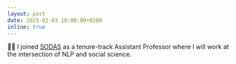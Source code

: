 ```yaml
---
layout: post
date: 2025-02-03 10:00:00+0200
inline: true
---
```

:woman_teacher: I joined [SODAS](https://sodas.ku.dk) as a tenure-track Assistant Professor where I will work at the intersection of NLP and social science. 